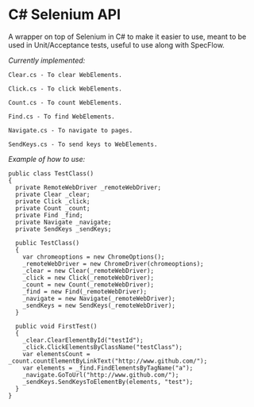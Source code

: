 # C# Selenium API
A wrapper on top of Selenium in C# to make it easier to use, meant to be used in Unit/Acceptance tests, useful to use along with SpecFlow.

*Currently implemented:*
```
Clear.cs - To clear WebElements.

Click.cs - To click WebElements.

Count.cs - To count WebElements.

Find.cs - To find WebElements.

Navigate.cs - To navigate to pages.

SendKeys.cs - To send keys to WebElements.
```

*Example of how to use:*

```
public class TestClass()
{
  private RemoteWebDriver _remoteWebDriver;
  private Clear _clear;
  private Click _click;
  private Count _count;
  private Find _find;
  private Navigate _navigate;
  private SendKeys _sendKeys;
  
  public TestClass()
  {
    var chromeoptions = new ChromeOptions();
    _remoteWebDriver = new ChromeDriver(chromeoptions);
    _clear = new Clear(_remoteWebDriver);
    _click = new Click(_remoteWebDriver);
    _count = new Count(_remoteWebDriver);
    _find = new Find(_remoteWebDriver);
    _navigate = new Navigate(_remoteWebDriver);
    _sendKeys = new SendKeys(_remoteWebDriver);
  }
  
  public void FirstTest()
  {
    _clear.ClearElementById("testId");
    _click.ClickElementsByClassName("testClass");
    var elementsCount = _count.countElementByLinkText("http://www.github.com/");
    var elements = _find.FindElementsByTagName("a");
    _navigate.GoToUrl("http://www.github.com/");
    _sendKeys.SendKeysToElementBy(elements, "test");
  }
}
```
